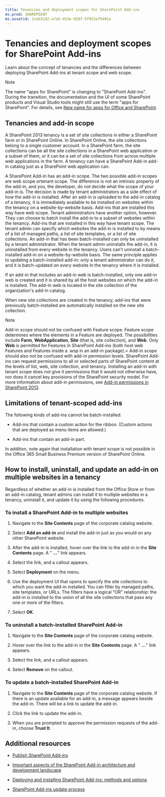 ```yaml
---
title: Tenancies and deployment scopes for SharePoint Add-ins
ms.prod: SHAREPOINT
ms.assetid: 1ceb3142-a7a5-453e-920f-5f953a79401a
---
```



# Tenancies and deployment scopes for SharePoint Add-ins
 Learn about the concept of tenancies and the differences between deploying SharePoint Add-ins at tenant scope and web scope.
> [!NOTE]
> The name "apps for SharePoint" is changing to "SharePoint Add-ins". During the transition, the documentation and the UI of some SharePoint products and Visual Studio tools might still use the term "apps for SharePoint". For details, see  [New name for apps for Office and SharePoint](new-name-for-apps-for-sharepoint.md#bk_newname). 
  
    
    


## Tenancies and add-in scope
<a name="AppScope"> </a>

A SharePoint 2013 tenancy is a set of site collections in either a SharePoint farm or in SharePoint Online. In SharePoint Online, the site collections belong to a single customer account. In a SharePoint farm, the site collections can be all the site collections in a SharePoint web application or a subset of them, or it can be a set of site collections from across multiple web applications in the farm. A tenancy can have a SharePoint Add-in add-in catalog just as a SharePoint web application can.
  
    
    
A SharePoint Add-in has an add-in scope. The two possible add-in scopes are web scope ortenant scope. The difference is not an intrinsic property of the add-in, and you, the developer, do not decide what the scope of your add-in is. The decision is made by tenant administrators as a side effect of how the add-in is installed. After an add-in is uploaded to the add-in catalog of a tenancy, it is immediately available to be installed on websites within the tenancy on a website-by-website basis. Add-ins that are installed this way have web scope. Tenant administrators have another option, however. They can choose to batch install the add-in to a subset of websites within the tenancy. Add-ins that are installed in this way have tenant scope. The tenant admin can specify which websites the add-in is installed to by means of a list of managed paths, a list of site templates, or a list of site collections. An add-in that has been batch-installed can only be uninstalled by a tenant administrator. When the tenant admin uninstalls the add-in, it is uninstalled from every website in the tenancy. Users can't uninstall a batch-installed add-in on a website-by-website basis. The same principle applies to updating a batch-installed add-in: only a tenant administrator can do it, and it is batch-updated on every website in the tenancy where it is installed.
  
    
    
If an add-in that includes an add-in web is batch-installed, only one add-in web is created and it is shared by all the host websites on which the add-in is installed. The add-in web is located in the site collection of the organization's add-in catalog.
  
    
    
When new site collections are created in the tenancy, add-ins that were previously batch-installed are automatically installed on the new site collection.
  
    
    

> [!NOTE]
> Add-in scope should not be confused with Feature scope. Feature scope determines where the elements in a Feature are deployed. The possibilities include **Farm**, **WebApplication**, **Site** (that is, site collection), and **Web**. Only **Web** is permitted for Features in SharePoint Add-ins (both host web Features and Features inside a .wsp in an add-in package).> Add-in scope should also not be confused with add-in permission levels. SharePoint Add-ins can request permissions to all or selected parts of SharePoint content at the levels of list, web, site collection, and tenancy. Installing an add-in with tenant scope does not give it permissions that it would not otherwise have, nor does it cancel key provisions of the SharePoint security model. For more information about add-in permissions, see  [Add-in permissions in SharePoint 2013](add-in-permissions-in-sharepoint-2013.md). 
  
    
    


## Limitations of tenant-scoped add-ins
<a name="Tenant"> </a>

The following kinds of add-ins cannot be batch-installed:
  
    
    

- Add-ins that contain a custom action for the ribbon. (Custom actions that are deployed as menu items are allowed.)
    
  
- Add-ins that contain an add-in part. 
    
  
In addition, note again that installation with tenant scope is not possible in the Office 365 Small Business Premium version of SharePoint Online.
  
    
    

## How to install, uninstall, and update an add-in on multiple websites in a tenancy
<a name="Web"> </a>

Regardless of whether an add-in is installed from the Office Store or from an add-in catalog, tenant admins can install it to multiple websites in a tenancy, uninstall it, and update it by using the following procedures.
  
    
    

### To install a SharePoint Add-in to multiple websites


1. Navigate to the **Site Contents** page of the corporate catalog website.
    
  
2. Select **Add an add-in** and install the add-in just as you would on any other SharePoint website.
    
  
3. After the add-in is installed, hover over the link to the add-in in the **Site Contents** page. A " **...**" link appears.
    
  
4. Select the link, and a callout appears.
    
  
5. Select **Deployment** on the menu.
    
  
6. Use the deployment UI that opens to specify the site collections to which you want the add-in installed. You can filter by managed paths, site templates, or URLs. The filters have a logical "OR" relationship: the add-in is installed to the union of all the site collections that pass any one or more of the filters.
    
  
7. Select **OK**.
    
  

### To uninstall a batch-installed SharePoint Add-in


1. Navigate to the **Site Contents** page of the corporate catalog website.
    
  
2. Hover over the link to the add-in in the **Site Contents** page. A " **...**" link appears.
    
  
3. Select the link, and a callout appears.
    
  
4. Select **Remove** on the callout.
    
  

### To update a batch-installed SharePoint Add-in


1. Navigate to the **Site Contents** page of the corporate catalog website. If there is an update available for an add-in, a message appears beside the add-in. There will be a link to update the add-in.
    
  
2. Click the link to update the add-in.
    
  
3. When you are prompted to approve the permission requests of the add-in, choose **Trust It**.
    
  

## Additional resources
<a name="SP15tenancies_addlresources"> </a>


-  [Publish SharePoint Add-ins](publish-sharepoint-add-ins.md)
    
  
-  [Important aspects of the SharePoint Add-in architecture and development landscape](important-aspects-of-the-sharepoint-add-in-architecture-and-development-landscap.md)
    
  
-  [Deploying and installing SharePoint Add-ins: methods and options](deploying-and-installing-sharepoint-add-ins-methods-and-options.md)
    
  
-  [SharePoint Add-ins update process](sharepoint-add-ins-update-process.md)
    
  

